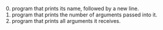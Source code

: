 0. program that prints its name, followed by a new line.
1. program that prints the number of arguments passed into it.
2. program that prints all arguments it receives.
